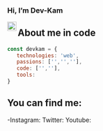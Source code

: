 ### Hi, I’m Dev-Kam

<a href="https://twitter.com/camilorigoni">
  <img align="left" alt="Camilo Rigoni | Twitter" width="21px" src="https://raw.githubusercontent.com/anuraghazra/anuraghazra/master/assets/twitter.svg" />
</a>

## About me in code

 ```js
 const devkam = {
    technologies: 'web',
    passions: ['','',''],
    code: ['',''],
    tools:
}
```

## You can find me:

-Instagram: 
Twitter:
Youtube:

